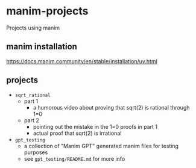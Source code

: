 # manim-projects
Projects using manim

## manim installation

<https://docs.manim.community/en/stable/installation/uv.html>

## projects
* `sqrt_rational`
  * part 1
    * a humorous video about proving that sqrt(2) is rational through 1=0
  * part 2
    * pointing out the mistake in the 1=0 proofs in part 1
    * actual proof that sqrt(2) is irrational
* `gpt_testing`
  * a collection of "Manim GPT" generated manim files for testing purposes
  * see `gpt_testing/README.md` for more info